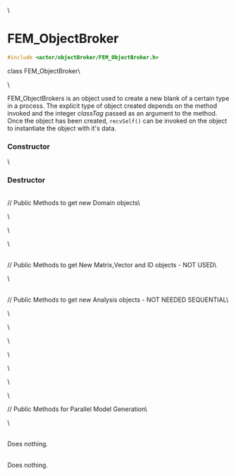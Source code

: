 \
# FEM_ObjectBroker 

```cpp
#include <actor/objectBroker/FEM_ObjectBroker.h>
```

class FEM_ObjectBroker\

\

FEM_ObjectBrokers is an object used to create a new blank of a certain
type in a process. The explicit type of object created depends on the
method invoked and the integer *classTag* passed as an argument to the
method. Once the object has been created, `recvSelf()` can be invoked on
the object to instantiate the object with it's data.

### Constructor

\
### Destructor

\
// Public Methods to get new Domain objects\

\

\

\

\
// Public Methods to get New Matrix,Vector and ID objects - NOT USED\

\

\
// Public Methods to get new Analysis objects - NOT NEEDED SEQUENTIAL\

\

\

\

\

\

\

\

// Public Methods for Parallel Model Generation\

\

\
Does nothing.

\
Does nothing.

